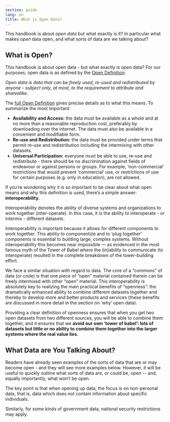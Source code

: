 ```yaml
---
section: guide
lang: en
title: What is Open Data?
---
```


This handbook is about *open data* but what exactly is it? In particular what makes *open* data open, and what sorts of data are we talking about?

## What is Open?

This handbook is about open data - but what exactly is *open* data? For our purposes, open data is as defined by the [Open Definition](http://opendefinition.org/):

*Open data is data that can be freely used, re-used and redistributed by anyone - subject only, at most, to the requirement to attribute and sharealike.*

The [full Open Definition](http://opendefinition.org/okd/) gives precise details as to what this means. To summarize the most important:

-   **Availability and Access:** the data must be available as a whole and at no more than a reasonable reproduction cost, preferably by downloading over the internet. The data must also be available in a convenient and modifiable form.
-   **Re-use and Redistribution:** the data must be provided under terms that permit re-use and redistribution including the intermixing with other datasets.
-   **Universal Participation:** everyone must be able to use, re-use and redistribute - there should be no discrimination against fields of endeavour or against persons or groups. For example, ‘non-commercial’ restrictions that would prevent ‘commercial’ use, or restrictions of use for certain purposes (e.g. only in education), are not allowed.

If you’re wondering why it is so important to be clear about what open means and why this definition is used, there’s a simple answer: **interoperability.**

Interoperability denotes the ability of diverse systems and organizations to work together (inter-operate). In this case, it is the ability to interoperate - or intermix - different datasets.

Interoperability is important because it allows for different components to work together. This ability to componentize and to ‘plug together’ components is essential to building large, complex systems. Without interoperability this becomes near impossible — as evidenced in the most famous myth of the Tower of Babel where the (in)ability to communicate (to interoperate) resulted in the complete breakdown of the tower-building effort.

We face a similar situation with regard to data. The core of a “commons” of data (or code) is that one piece of “open” material contained therein can be freely intermixed with other “open” material. This interoperability is absolutely key to realizing the main practical benefits of “openness”: the dramatically enhanced ability to combine different datasets together and thereby to develop more and better products and services (these benefits are discussed in more detail in the section on ‘why’ open data).

Providing a clear definition of openness ensures that when you get two open datasets from two different sources, you will be able to combine them together, and it ensures that we **avoid our own ‘tower of babel’: lots of datasets but little or no ability to combine them together into the larger systems where the real value lies.**

## What Data are You Talking About?

Readers have already seen examples of the sorts of data that are or may become open - and they will see more examples below. However, it will be useful to quickly outline what sorts of data are, or could be, open -- and, equally importantly, what won’t be open.

The key point is that when opening up data, the focus is on non-personal data, that is, data which does not contain information about specific individuals.

Similarly, for some kinds of government data, national security restrictions may apply.